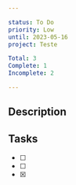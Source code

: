 ```yaml
---

status: To Do
priority: Low
until: 2023-05-16
project: Teste

Total: 3
Complete: 1
Incomplete: 2

---
```

## Description


## Tasks
- [ ]  
- [ ]  
- [x]  